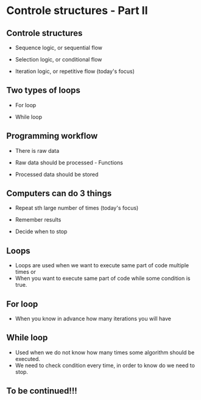 

# Controle structures - Part II

## Controle structures

  - Sequence logic, or sequential flow

  - Selection logic, or conditional flow

  - Iteration logic, or repetitive flow (today's focus)


## Two types of loops

  - For loop

  - While loop



## Programming workflow

  - There is raw data

  - Raw data should be processed - Functions

  - Processed data should be stored


## Computers can do 3 things

  - Repeat sth large number of times (today's focus)

  - Remember results

  - Decide when to stop



## Loops

  - Loops are used when we want to execute same part of code multiple times or 
  - When you want to execute same part of code while some condition is true.



## For loop

  - When you know in advance how many iterations you will have


## While loop


  - Used when we do not know how many times some algorithm should be executed.
  - We need to check condition every time, in order to know do we need to stop.



## To be continued!!!







